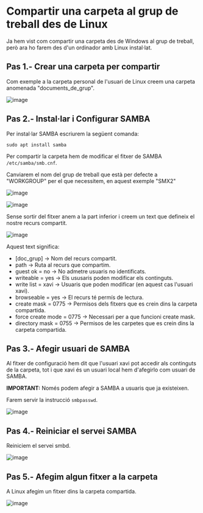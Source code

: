 # Compartir una carpeta al grup de treball des de Linux

Ja hem vist com compartir una carpeta des de Windows al grup de treball, però ara ho farem des d'un ordinador amb Linux instal·lat.

## Pas 1.- Crear una carpeta per compartir

Com exemple a la carpeta personal de l'usuari de Linux creem una carpeta anomenada "documents_de_grup".

![image](https://github.com/XaSaFa/MP04/assets/110727546/c88e5b35-de99-4c26-8d77-0e2b8e9c73ed)

## Pas 2.- Instal·lar i Configurar SAMBA

Per instal·lar SAMBA escriurem la següent comanda:

```
sudo apt install samba
```

Per compartir la carpeta hem de modificar el fitxer de SAMBA  ```/etc/samba/smb.cnf```.

Canviarem el nom del grup de treball que està per defecte a "WORKGROUP" per el que necessitem, en aquest exemple "SMX2"

![image](https://github.com/XaSaFa/MP04/assets/110727546/12a01b97-49f1-495f-87a5-7b2477b31d71)

![image](https://github.com/XaSaFa/MP04/assets/110727546/9f686a5e-a2e1-4cb1-9df2-08c5ab380604)

Sense sortir del fitxer anem a la part inferior i creem un text que defineix el nostre recurs compartit.

![image](https://github.com/XaSaFa/MP04/assets/110727546/89e6f47e-0618-4d67-91bb-035fa5792729)

Aquest text significa:

- [doc_grup] -> Nom del recurs compartit.
- path -> Ruta al recurs que compartim.
- guest ok = no -> No admetre usuaris no identificats.
- writeable = yes -> Els ususaris poden modificar els continguts.
- write list = xavi -> Usuaris que poden modificar (en aquest cas l'usuari xavi).
- browseable = yes -> El recurs té permís de lectura.
- create mask = 0775 -> Permisos dels fitxers que es crein dins la carpeta compartida.
- force create mode = 0775 -> Necessari per a que funcioni create mask.
- directory mask = 0755 -> Permisos de les carpetes que es crein dins la carpeta compartida.

## Pas 3.- Afegir usuari de SAMBA

Al fitxer de configuració hem dit que l'usuari xavi pot accedir als continguts de la carpeta, tot i que xavi és un usuari local hem d'afegirlo com usuari de SAMBA.

**IMPORTANT:** Només podem afegir a SAMBA a usuaris que ja existeixen.

Farem servir la instrucció ```smbpasswd```.

![image](https://github.com/XaSaFa/MP04/assets/110727546/83de6b2c-2d9b-4f96-9a4e-ae2a82caabef)

## Pas 4.- Reiniciar el servei SAMBA

Reiniciem el servei smbd.

![image](https://github.com/XaSaFa/MP04/assets/110727546/b440be51-bbf0-4010-91ac-511b4a786d66)

## Pas 5.- Afegim algun fitxer a la carpeta

A Linux afegim un fitxer dins la carpeta compartida.

![image](https://github.com/XaSaFa/MP04/assets/110727546/c9a84a30-e781-4812-8392-b1e74c4d4c62)


